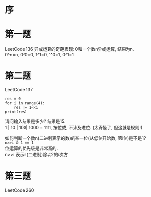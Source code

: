 # 序

# 第一题
LeetCode 136
异或运算的奇葩表现: 0和一个数n异或运算, 结果为n.  
0^n=n, 0^0=0, 1^1=0, 1^0=1, 0^1=1

# 第二题
LeetCode 137
```
res = 0
for i in range(4):
    res |= 1<<i
print(res)
```
请问输入结果是多少? 结果是15.  
1 | 10 | 100| 1000 = 1111, 按位或, 不涉及进位. (太奇怪了, 但这就是规则!)  
  

如何判断一个数n(二进制表示的数)的某一位(从低位开始数, 第i位)是不是1?  
`n>>i & 1 == 1`  
位运算的优先级是非常高的.  
n>>i 表示n(二进制)除以2的i次方  


# 第三题
LeetCode 260  

  


